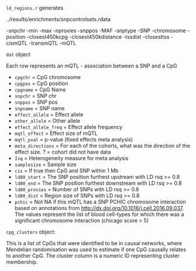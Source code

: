 `ld_regions.r` generates 

../results/enrichments/snpcontrolsets.rdata

-snpchr
-min
-max
-nproxies
-snppos
-MAF
-snptype
-SNP
-chromosome
-position
-closest450kcpg
-closest450kdistance
-tssdist
-closesttss
-cismQTL
-transmQTL
-mQTL



`dat` object

Each row represents an mQTL - association between a SNP and a CpG

- `cpgchr` = CpG chromosome
- `cpgpos` = CpG position
- `cpgname` = CpG Name
- `snpchr` = SNP chr
- `snppos` = SNP pos
- `snpname` = SNP name
- `effect_allele` = Effect allele
- `other_allele` = Other allele
- `effect_allele_freq` = Effect allele frequency
- `mqtl_effect` = Effect size of mQTL
- `mqtl_pval` = p-value (fixed effects meta analysis)
- `meta_directions` = For each of the cohorts, what was the direction of the effect size. ? = cohort did not have data
- `Isq` = Heterogeneity measure for meta analysis
- `samplesize` = Sample size
- `cis` = If true then CpG and SNP within 1  Mb
- `ld80_start` = The SNP position furthest upstream with LD rsq >= 0.8
- `ld80_end` = The SNP position furthest downstream with LD rsq >= 0.8
- `ld80_proxies` = Number of SNPs with LD rsq >= 0.8
- `ld80_dist` = Region size of SNPs with LD rsq >= 0.8
- `pchic` = Not NA if this mQTL has a SNP PCHIC chromosome interaction based on annotations from http://dx.doi.org/10.1016/j.cell.2016.09.037. The values represent the list of blood cell-types for which there was a significant chromosome interaction (chicago score > 5)

`cpg_clusters` object:

This is a list of CpGs that were identified to be in causal networks, where Mendelian randomisation was used to estimate if one CpG causally relates to another CpG. The cluster column is a numeric ID representing cluster membership.
